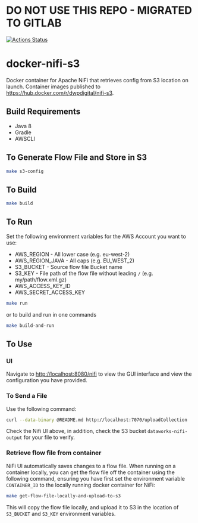 # DO NOT USE THIS REPO - MIGRATED TO GITLAB

[![Actions Status](https://github.com/dwp/docker-nifi-s3/workflows/Master/badge.svg)](https://github.com/dwp/docker-nifi-s3/actions)

 # docker-nifi-s3
Docker container for Apache NiFi that retrieves config from S3 location on launch. Container images published to https://hub.docker.com/r/dwpdigital/nifi-s3.

## Build Requirements
- Java 8
- Gradle
- AWSCLI

## To Generate Flow File and Store in S3
```bash
make s3-config
```

## To Build
```bash
make build
```

## To Run
Set the following environment variables for the AWS Account you want to use:
- AWS_REGION - All lower case (e.g. eu-west-2)
- AWS_REGION_JAVA - All caps (e.g. EU_WEST_2)
- S3_BUCKET - Source flow file Bucket name
- S3_KEY - File path of the flow file without leading `/` (e.g. my/path/flow.xml.gz)
- AWS_ACCESS_KEY_ID
- AWS_SECRET_ACCESS_KEY

```bash
make run
```

or to build and run in one commands

```bash
make build-and-run
```

## To Use
### UI
Navigate to [http://localhost:8080/nifi](http://localhost:8080/nifi) to view the GUI interface and view the configuration you have provided.


### To Send a File
Use the following command:
```bash
curl --data-binary @README.md http://localhost:7070/uploadCollection 
```

Check the Nifi UI above, in addition, check the S3 bucket `dataworks-nifi-output` for your file to verify.

### Retrieve flow file from container
NiFi UI automatically saves changes to a flow file. When running on a container locally, you can get the flow file off the container using the following command, ensuring you have first set the environment variable `CONTAINER_ID` to the locally running docker container for NiFi:
```bash
make get-flow-file-locally-and-upload-to-s3
```

This will copy the flow file locally, and upload it to S3 in the location of `S3_BUCKET` and `S3_KEY` environment variables.
